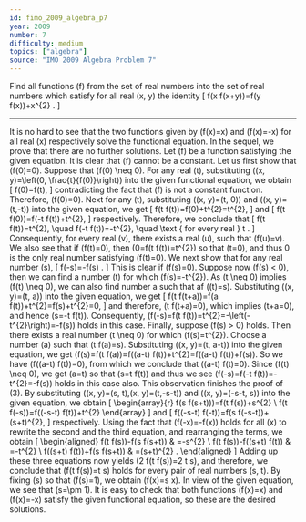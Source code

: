 ```yaml
---
id: fimo_2009_algebra_p7
year: 2009
number: 7
difficulty: medium
topics: ["algebra"]
source: "IMO 2009 Algebra Problem 7"
---
```


Find all functions \(f\) from the set of real numbers into the set of real numbers which satisfy for all real \(x, y\) the identity
\[
f(x f(x+y))=f(y f(x))+x^{2} .
\]


---
It is no hard to see that the two functions given by \(f(x)=x\) and \(f(x)=-x\) for all real \(x\) respectively solve the functional equation. In the sequel, we prove that there are no further solutions.
Let \(f\) be a function satisfying the given equation. It is clear that \(f\) cannot be a constant. Let us first show that \(f(0)=0\). Suppose that \(f(0) \neq 0\). For any real \(t\), substituting \((x, y)=\left(0, \frac{t}{f(0)}\right)\) into the given functional equation, we obtain
\[
f(0)=f(t),
\]
contradicting the fact that \(f\) is not a constant function. Therefore, \(f(0)=0\). Next for any \(t\), substituting \((x, y)=(t, 0)\) and \((x, y)=(t,-t)\) into the given equation, we get
\[
f(t f(t))=f(0)+t^{2}=t^{2},
\]
and
\[
f(t f(0))=f(-t f(t))+t^{2},
\]
respectively. Therefore, we conclude that
\[
f(t f(t))=t^{2}, \quad f(-t f(t))=-t^{2}, \quad \text { for every real } t .
\]
Consequently, for every real \(v\), there exists a real \(u\), such that \(f(u)=v\). We also see that if \(f(t)=0\), then \(0=f(t f(t))=t^{2}\) so that \(t=0\), and thus 0 is the only real number satisfying \(f(t)=0\).
We next show that for any real number \(s\),
\[
f(-s)=-f(s) .
\]
This is clear if \(f(s)=0\). Suppose now \(f(s) < 0\), then we can find a number \(t\) for which \(f(s)=-t^{2}\). As \(t \neq 0\) implies \(f(t) \neq 0\), we can also find number a such that af \((t)=s\). Substituting \((x, y)=(t, a)\) into the given equation, we get
\[
f(t f(t+a))=f(a f(t))+t^{2}=f(s)+t^{2}=0,
\]
and therefore, \(t f(t+a)=0\), which implies \(t+a=0\), and hence \(s=-t f(t)\). Consequently, \(f(-s)=f(t f(t))=t^{2}=-\left(-t^{2}\right)=-f(s)\) holds in this case.
Finally, suppose \(f(s) > 0\) holds. Then there exists a real number \(t \neq 0\) for which \(f(s)=t^{2}\). Choose a number \(a\) such that \(t f(a)=s\). Substituting \((x, y)=(t, a-t)\) into the given equation, we get \(f(s)=f(t f(a))=f((a-t) f(t))+t^{2}=f((a-t) f(t))+f(s)\). So we have \(f((a-t) f(t))=0\), from which we conclude that \((a-t) f(t)=0\). Since \(f(t) \neq 0\), we get \(a=t\) so that \(s=t f(t)\) and thus we see \(f(-s)=f(-t f(t))=-t^{2}=-f(s)\) holds in this case also. This observation finishes the proof of (3).
By substituting \((x, y)=(s, t),(x, y)=(t,-s-t)\) and \((x, y)=(-s-t, s)\) into the given equation, we obtain
\[
\begin{array}{r}
f(s f(s+t)))=f(t f(s))+s^{2} \\
f(t f(-s))=f((-s-t) f(t))+t^{2}
\end{array}
\]
and
\[
f((-s-t) f(-t))=f(s f(-s-t))+(s+t)^{2},
\]
respectively. Using the fact that \(f(-x)=-f(x)\) holds for all \(x\) to rewrite the second and the third equation, and rearranging the terms, we obtain
\[
\begin{aligned}
f(t f(s))-f(s f(s+t)) & =-s^{2} \\
f(t f(s))-f((s+t) f(t)) & =-t^{2} \\
f((s+t) f(t))+f(s f(s+t)) & =(s+t)^{2} .
\end{aligned}
\]
Adding up these three equations now yields \(2 f(t f(s))=2 t s\), and therefore, we conclude that \(f(t f(s))=t s\) holds for every pair of real numbers \(s, t\). By fixing \(s\) so that \(f(s)=1\), we obtain \(f(x)=s x\). In view of the given equation, we see that \(s=\pm 1\). It is easy to check that both functions \(f(x)=x\) and \(f(x)=-x\) satisfy the given functional equation, so these are the desired solutions.
